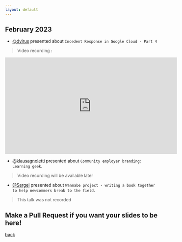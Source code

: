 ```yaml
---
layout: default
---
```


## February 2023

- [@dvirus](https://twitter.com/dvirus) presented about `Incedent Response in Google Cloud - Part 4`  
> Video recording :  
<iframe width="560" height="315" src="https://www.youtube-nocookie.com/embed/MBv-aOLAGGo" title="YouTube video player" frameborder="0" allow="accelerometer; autoplay; clipboard-write; encrypted-media; gyroscope; picture-in-picture; web-share" allowfullscreen></iframe>


- [@klausagnoletti](https://www.linkedin.com/in/agnoletti/) presented about `Community employer branding: Learning geek`.  
> Video recording will be available later

- [@Sergei](https://www.linkedin.com/in/sergei-zaiats/) presented about `Wannabe project - writing a book together to help newcommers break to the field`.  
> This talk was not recorded

## Make a Pull Request if you want your slides to be here!

[back](/)